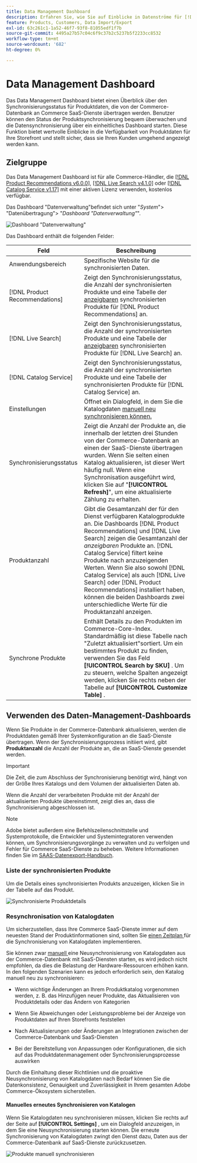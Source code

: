 ```yaml
---
title: Data Management Dashboard
description: Erfahren Sie, wie Sie auf Einblicke in Datenströme für [!DNL Catalog Service],  [!DNL Live Search] und  [!DNL Product Recommendation]s zugreifen können.
feature: Products, Customers, Data Import/Export
exl-id: 63c261c1-1a52-46f7-93f8-81055edf1f7b
source-git-commit: 4495a27b57c04c6f9c37b2c5237b5f2233cc8532
workflow-type: tm+mt
source-wordcount: '682'
ht-degree: 0%

---
```


# Data Management Dashboard

Das Data Management Dashboard bietet einen Überblick über den Synchronisierungsstatus für Produktdaten, die von der Commerce-Datenbank an Commerce SaaS-Dienste übertragen werden. Benutzer können den Status der Produktsynchronisierung bequem überwachen und die Datensynchronisierung über ein einheitliches Dashboard starten. Diese Funktion bietet wertvolle Einblicke in die Verfügbarkeit von Produktdaten für Ihre Storefront und stellt sicher, dass sie Ihren Kunden umgehend angezeigt werden kann.

## Zielgruppe

Das Data Management Dashboard ist für alle Commerce-Händler, die [[!DNL Product Recommendations v6.0.0]](https://experienceleague.adobe.com/en/docs/commerce-merchant-services/product-recommendations/guide-overview), [[!DNL Live Search v4.1.0]](https://experienceleague.adobe.com/en/docs/commerce-merchant-services/live-search/guide-overview) oder [[!DNL Catalog Service v1.17]](https://experienceleague.adobe.com/en/docs/commerce-merchant-services/catalog-service/guide-overview) mit einer aktiven Lizenz verwenden, kostenlos verfügbar.

Das Dashboard &quot;Datenverwaltung&quot;befindet sich unter &quot;*System*&quot;> &quot;Datenübertragung&quot;> &quot;*Dashboard &quot;Datenverwaltung&quot;*&quot;.

![Dashboard &quot;Datenverwaltung&quot;](assets/data-management-dashboard.png)

Das Dashboard enthält die folgenden Felder:

| Feld | Beschreibung |
|--- |--- |
| Anwendungsbereich | Spezifische Website für die synchronisierten Daten. |
| [!DNL Product Recommendations] | Zeigt den Synchronisierungsstatus, die Anzahl der synchronisierten Produkte und eine Tabelle der [anzeigbaren](https://experienceleague.adobe.com/en/docs/commerce-admin/config/catalog/inventory#stock-options) synchronisierten Produkte für [!DNL Product Recommendations] an. |
| [!DNL Live Search] | Zeigt den Synchronisierungsstatus, die Anzahl der synchronisierten Produkte und eine Tabelle der [anzeigbaren](https://experienceleague.adobe.com/en/docs/commerce-admin/config/catalog/inventory#stock-options) synchronisierten Produkte für [!DNL Live Search] an. |
| [!DNL Catalog Service] | Zeigt den Synchronisierungsstatus, die Anzahl der synchronisierten Produkte und eine Tabelle der synchronisierten Produkte für [!DNL Catalog Service] an. |
| Einstellungen | Öffnet ein Dialogfeld, in dem Sie die Katalogdaten [ manuell neu synchronisieren können.](#resync-catalog-data) |
| Synchronisierungsstatus | Zeigt die Anzahl der Produkte an, die innerhalb der letzten drei Stunden von der Commerce-Datenbank an einen der SaaS-Dienste übertragen wurden. Wenn Sie selten einen Katalog aktualisieren, ist dieser Wert häufig null. Wenn eine Synchronisation ausgeführt wird, klicken Sie auf &quot;**[!UICONTROL Refresh]**&quot;, um eine aktualisierte Zählung zu erhalten. |
| Produktanzahl | Gibt die Gesamtanzahl der für den Dienst verfügbaren Katalogprodukte an. Die Dashboards [!DNL Product Recommendations] und [!DNL Live Search] zeigen die Gesamtanzahl der _anzeigbaren_ Produkte an. [!DNL Catalog Service] filtert keine Produkte nach anzuzeigenden Werten. Wenn Sie also sowohl [!DNL Catalog Service] als auch [!DNL Live Search] oder [!DNL Product Recommendations] installiert haben, können die beiden Dashboards zwei unterschiedliche Werte für die Produktanzahl anzeigen. |
| Synchrone Produkte | Enthält Details zu den Produkten im Commerce-Core-Index. Standardmäßig ist diese Tabelle nach &quot;Zuletzt aktualisiert&quot;sortiert. Um ein bestimmtes Produkt zu finden, verwenden Sie das Feld **[!UICONTROL Search by SKU]** . Um zu steuern, welche Spalten angezeigt werden, klicken Sie rechts neben der Tabelle auf **[!UICONTROL Customize Table]** . |

## Verwenden des Daten-Management-Dashboards

Wenn Sie Produkte in der Commerce-Datenbank aktualisieren, werden die Produktdaten gemäß Ihrer Systemkonfiguration an die SaaS-Dienste übertragen. Wenn der Synchronisierungsprozess initiiert wird, gibt **Produktanzahl** die Anzahl der Produkte an, die an SaaS-Dienste gesendet werden.

>[!IMPORTANT]
>
>Die Zeit, die zum Abschluss der Synchronisierung benötigt wird, hängt von der Größe Ihres Katalogs und dem Volumen der aktualisierten Daten ab.

Wenn die Anzahl der verarbeiteten Produkte mit der Anzahl der aktualisierten Produkte übereinstimmt, zeigt dies an, dass die Synchronisierung abgeschlossen ist.

>[!NOTE]
>
>Adobe bietet außerdem eine Befehlszeilenschnittstelle und Systemprotokolle, die Entwickler und Systemintegratoren verwenden können, um Synchronisierungsvorgänge zu verwalten und zu verfolgen und Fehler für Commerce SaaS-Dienste zu beheben. Weitere Informationen finden Sie im [SAAS-Datenexport-Handbuch](https://experienceleague.adobe.com/en/docs/commerce-merchant-services/saas-data-export/overview).

### Liste der synchronisierten Produkte

Um die Details eines synchronisierten Produkts anzuzeigen, klicken Sie in der Tabelle auf das Produkt.

![Synchronisierte Produktdetails](assets/sync-product-detail.png)

### Resynchronisation von Katalogdaten

Um sicherzustellen, dass Ihre Commerce SaaS-Dienste immer auf dem neuesten Stand der Produktinformationen sind, sollten Sie [einen Zeitplan ](https://experienceleague.adobe.com/en/docs/commerce-operations/configuration-guide/cli/manage-indexers#reindex) für die Synchronisierung von Katalogdaten implementieren.

Sie können zwar [manuell ](#manually-resync-catalog) eine Neusynchronisierung von Katalogdaten aus der Commerce-Datenbank mit SaaS-Diensten starten, es wird jedoch nicht empfohlen, da dies die Belastung der Hardware-Ressourcen erhöhen kann. In den folgenden Szenarien kann es jedoch erforderlich sein, den Katalog manuell neu zu synchronisieren:

- Wenn wichtige Änderungen an Ihrem Produktkatalog vorgenommen werden, z. B. das Hinzufügen neuer Produkte, das Aktualisieren von Produktdetails oder das Ändern von Kategorien

- Wenn Sie Abweichungen oder Leistungsprobleme bei der Anzeige von Produktdaten auf Ihren Storefronts feststellen

- Nach Aktualisierungen oder Änderungen an Integrationen zwischen der Commerce-Datenbank und SaaS-Diensten

- Bei der Bereitstellung von Anpassungen oder Konfigurationen, die sich auf das Produktdatenmanagement oder Synchronisierungsprozesse auswirken

Durch die Einhaltung dieser Richtlinien und die proaktive Neusynchronisierung von Katalogdaten nach Bedarf können Sie die Datenkonsistenz, Genauigkeit und Zuverlässigkeit in Ihrem gesamten Adobe Commerce-Ökosystem sicherstellen.

#### Manuelles erneutes Synchronisieren von Katalogen

Wenn Sie Katalogdaten neu synchronisieren müssen, klicken Sie rechts auf der Seite auf **[!UICONTROL Settings]** , um ein Dialogfeld anzuzeigen, in dem Sie eine Neusynchronisierung starten können. Die erneute Synchronisierung von Katalogdaten zwingt den Dienst dazu, Daten aus der Commerce-Datenbank auf SaaS-Dienste zurückzusetzen.

![Produkte manuell synchronisieren](assets/resync-data.png)
